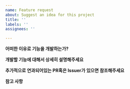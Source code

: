 ```yaml
---
name: Feature request
about: Suggest an idea for this project
title: ''
labels: ''
assignees: ''

---
```


**어떠한 이유로 기능을 개발하는가?**


**개발할 기능에 대해서 상세히 설명해주세요**


**추가적으로 연과되어있는 PR혹은 Issuer가 있으면 참조해주세요**


**참고 사항**
